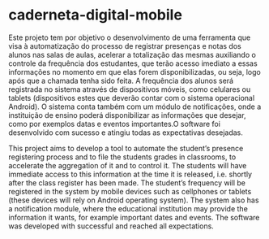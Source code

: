 caderneta-digital-mobile
========================
Este projeto tem por objetivo o desenvolvimento de uma ferramenta que visa à automatização do processo de registrar presenças e notas dos alunos nas salas de aulas, acelerar a totalização das mesmas auxiliando o controle da frequência dos estudantes, que terão acesso imediato a essas informações no momento em que elas forem disponibilizadas, ou seja, logo após que a chamada tenha sido feita. A frequência dos alunos será registrada no sistema através de dispositivos móveis, como celulares ou tablets (dispositivos estes que deverão contar com o sistema operacional Android). O sistema conta também com um módulo de notificações, onde a instituição de ensino poderá disponibilizar as informações que desejar, como por exemplos datas e eventos importantes.O software foi desenvolvido com sucesso e atingiu todas as expectativas desejadas.

This project aims to develop a tool to automate the student’s presence registering process and to file the students grades in classrooms, to accelerate the aggregation of it and to control it. The students will have immediate access to this information at the time it is released, i.e. shortly after the class register has been made. The student’s frequency will be registered in the system by mobile devices such as cellphones or tablets (these devices will rely on Android operating system). The system also has a notification module, where the educational institution may provide the information it wants, for example important dates and events. The software was developed with successful and reached all expectations.
